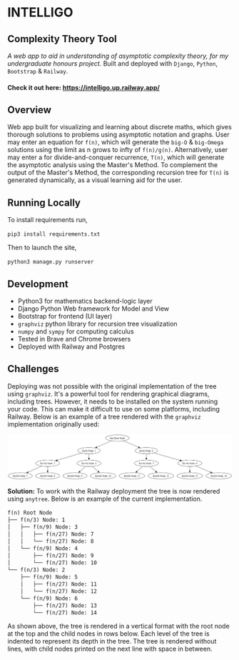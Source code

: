 # INTELLIGO

## Complexity Theory Tool 
_A web app to aid in understanding of asymptotic complexity theory, for my undergraduate honours project._
Built and deployed with `Django`, `Python`, `Bootstrap` \& `Railway`.

#### Check it out here: https://intelligo.up.railway.app/

## Overview
Web app built for visualizing and learning about discrete maths, which gives thorough solutions to problems using asymptotic notation and graphs.
User may enter an equation for `f(n)`, which will generate the `big-O` & `big-Omega` solutions using the limit as n grows to infty of `f(n)/g(n)`.
Alternatively, user may enter a for divide-and-conquer recurrence, `T(n)`, which will generate the asymptotic analysis using the Master's Method.
To complement the output of the Master's Method, the corresponding recursion tree for `T(n)` is generated dynamically, as a visual learning aid for the user.

## Running Locally

To install requirements run, 

`pip3 install requirements.txt`

Then to launch the site,

`python3 manage.py runserver`

## Development

- Python3 for mathematics backend-logic layer
- Django Python Web framework for Model and View
- Bootstrap for frontend (UI layer)
- `graphviz` python library for recursion tree visualization
- `numpy` and `sympy` for computing calculus
- Tested in Brave and Chrome browsers
- Deployed with Railway and Postgres

## Challenges
Deploying was not possible with the original implementation of the tree using `graphviz`. It's a powerful tool for rendering graphical diagrams, including trees. However, it needs to be installed on the system running your code. This can make it difficult to use on some platforms, including Railway. Below is an example of a tree rendered with the `graphviz` implementation originally used:

![Example of graphviz implementation](./readme_ref/graphviz_tree.png)

**Solution:** To work with the Railway deployment the tree is now rendered using `anytree`. Below is an example of the current implementation.

```plaintext
f(n) Root Node
├── f(n/3) Node: 1
│   ├── f(n/9) Node: 3
│   │   ├── f(n/27) Node: 7
│   │   └── f(n/27) Node: 8
│   └── f(n/9) Node: 4
│       ├── f(n/27) Node: 9
│       └── f(n/27) Node: 10
└── f(n/3) Node: 2
    ├── f(n/9) Node: 5
    │   ├── f(n/27) Node: 11
    │   └── f(n/27) Node: 12
    └── f(n/9) Node: 6
        ├── f(n/27) Node: 13
        └── f(n/27) Node: 14
```

As shown above, the tree is rendered in a vertical format with the root node at the top and the child nodes in rows below. Each level of the tree is indented to represent its depth in the tree. The tree is rendered without lines, with child nodes printed on the next line with space in between.

